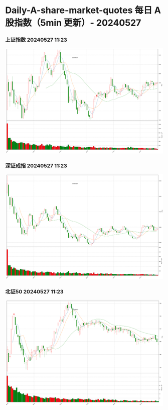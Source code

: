 
# Daily-A-share-market-quotes 每日 A 股指数（5min 更新）- 20240527

### 上证指数 20240527 11:23
![](./fig/2024/5/20240527-sh000001.png)

### 深证成指 20240527 11:23
![](./fig/2024/5/20240527-sz399001.png)

### 北证50 20240527 11:23
![](./fig/2024/5/20240527-bj899050.png)

